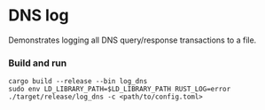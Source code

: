 # DNS log

Demonstrates logging all DNS query/response transactions to a file.

### Build and run
```
cargo build --release --bin log_dns
sudo env LD_LIBRARY_PATH=$LD_LIBRARY_PATH RUST_LOG=error ./target/release/log_dns -c <path/to/config.toml>
```
